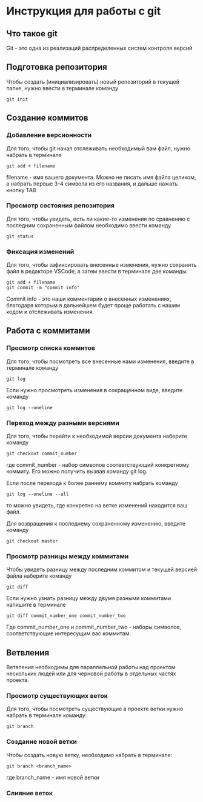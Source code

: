# **Инструкция для работы с git**

## Что такое git

Git - это одна из реализаций распределенных систем контроля версий

## Подготовка репозитория

Чтобы создать (инициализировать) новый репозиторий в текущей папке, нужно ввести в терминале команду
    
    git init

## Создание коммитов

### Добавление версионности

Для того, чтобы git начал отслеживать необходимый вам файл, нужно набрать в терминале

    git add + filename

filename - имя вашего документа. Можно не писать имя файла целиком, а набрать первые 3-4 символа из его названия, и дальше нажать кнопку TAB

### Просмотр состояния репозитория

Для того, чтобы увидеть, есть ли какие-то изменения по сравнению с последним сохраненным файлом необходимо ввести команду

    git status

### Фиксация изменений

Для того, чтобы зафиксировать внесенные изменения, нужно сохранить файл в редакторе VSCode, а затем ввести в терминале две команды: 

    git add + filename
    git commit -m "commit info"

Commit info - это наши комментарии о внесенных изменениях, благодаря которым в дальнейшем будет проще работать с нашим кодом и отслеживать изменения.

## Работа с коммитами

### Просмотр списка коммитов

Для того, чтобы посмотреть все внесенные нами изменения, введите в терминале команду

    git log

Если нужно просмотреть изменения в сокращенном виде, введите команду 

    git log --oneline

### Переход между разными версиями 

Для того, чтобы перейти к необходимой версии документа наберите команду

    git checkout commit_number

где commit_number - набор символов соответствующий конкретному коммиту. Его можно получить вызвав команду git log.

Если после перехода к более раннему коммиту набрать команду 

    git log --oneline --all

то можно увидеть, где конкретно на ветке изменений находится ваш файл. 

Для возвращения к последнему сохраненному изменению, введите команду 

    git checkout master

### Просмотр разницы между коммитами

Чтобы увидеть разницу между последним коммитом и текущей версией файла наберите команду 

    git diff

Если нужно узнать разницу между двумя разными коммитами напишите в терминале

    git diff commit_number_one commit_number_two

Где commit_number_one и commit_number_two - наборы символов, соответствующие интересущим вас коммитам.

## Ветвления

Ветвления необходимы для параллельной работы над проектом нескольких людей или для черновой работы в отдельных частях проекта. 

### Просмотр существующих веток

Для того, чтобы посмотреть существующие в проекте ветки нужно набрать в терминале команду:

    git branch

### Создание новой ветки

Чтобы создать новую ветку, необходимо набрать в терминале:

    git branch <branch_name>

где branch_name - имя новой ветки

### Слияние веток

